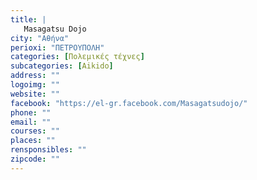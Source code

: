 ```yaml
---
title: |
   Masagatsu Dojo
city: "Αθήνα"
perioxi: "ΠΕΤΡΟΥΠΟΛΗ"
categories: [Πολεμικές τέχνες]
subcategories: [Aikido]
address: ""
logoimg: ""
website: ""
facebook: "https://el-gr.facebook.com/Masagatsudojo/"
phone: ""
email: ""
courses: ""
places: ""
rensponsibles: ""
zipcode: ""
---
```




